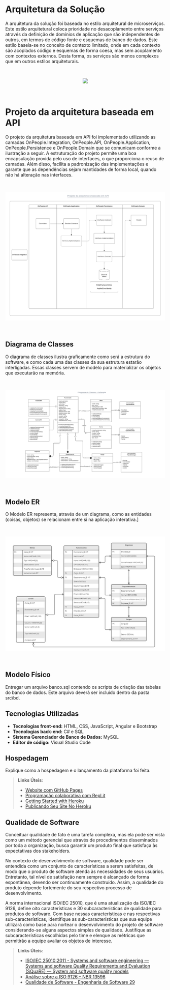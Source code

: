 # Arquitetura da Solução

A arquitetura da solução foi baseada no estilo arquitetural de microserviços. Este estilo arquitetural coloca prioridade no desacoplamento entre serviços através da definição de domínios de aplicação que são independentes de outros, em termos de código fonte e esquemas de banco de dados. Este estilo baseia-se no conceito de contexto limitado, onde em cada contexto são acoplados código e esquemas de forma coesa, mas sem acoplamento com contextos externos. Desta forma, os serviços são menos complexos que em outros estilos arquiteturais.

</br>
<p align="center">
<img src=https://raw.githubusercontent.com/ICEI-PUC-Minas-PMV-ADS/pmv-ads-2023-1-e4-proj-apdist-t4-onpeople/main/docs/img/Arquitetura%20distribu%C3%ADda%20v2.png>
</p>
</br>

# Projeto da arquitetura baseada em API

O projeto da arquitetura baseada em API foi implementado utilizando as camadas OnPeople.Integration, OnPeople.API, OnPeople.Application, OnPeople.Persistence e OnPeople.Domain que se comunicam conforme a ilustração a seguir. A estruturação do projeto permite uma boa encapsulação provida pelo uso de interfaces, o que proporciona o reuso de camadas. Além disso, facilita a padronização das implementações e garante que as dependências sejam mantidades de forma local, quando não há alteração nas interfaces.

</br>
<p align="center">
<img src=https://raw.githubusercontent.com/ICEI-PUC-Minas-PMV-ADS/pmv-ads-2023-1-e4-proj-apdist-t4-onpeople/main/docs/img/Projeto%20da%20arquitetura%20baseada%20em%20API.png>
</p>
</br>

## Diagrama de Classes

O diagrama de classes ilustra graficamente como será a estrutura do software, e como cada uma das classes da sua estrutura estarão interligadas. Essas classes servem de modelo para materializar os objetos que executarão na memória.


</br>
<p align="center">
<img src=https://raw.githubusercontent.com/ICEI-PUC-Minas-PMV-ADS/pmv-ads-2023-1-e4-proj-apdist-t4-onpeople/main/docs/img/Diagrama%20de%20Classes%20-%20OnPeople.png>
</p>
</br>

## Modelo ER

O Modelo ER representa, através de um diagrama, como as entidades (coisas, objetos) se relacionam entre si na aplicação interativa.]

</br>
<p align="center">
<img src=https://raw.githubusercontent.com/ICEI-PUC-Minas-PMV-ADS/pmv-ads-2023-1-e4-proj-apdist-t4-onpeople/main/docs/img/EntityRelationshipDiagram.png>
</p>
</br>

## Modelo Físico

Entregar um arquivo banco.sql contendo os scripts de criação das tabelas do banco de dados. Este arquivo deverá ser incluído dentro da pasta src\bd.

## Tecnologias Utilizadas

* **Tecnologias front-end:** HTML, CSS, JavaScript, Angular e Bootstrap
* **Tecnologias back-end:** C# e SQL
* **Sistema Gerenciador de Banco de Dados:** MySQL
* **Editor de código:** Visual Studio Code

## Hospedagem

Explique como a hospedagem e o lançamento da plataforma foi feita.

> **Links Úteis**:
>
> - [Website com GitHub Pages](https://pages.github.com/)
> - [Programação colaborativa com Repl.it](https://repl.it/)
> - [Getting Started with Heroku](https://devcenter.heroku.com/start)
> - [Publicando Seu Site No Heroku](http://pythonclub.com.br/publicando-seu-hello-world-no-heroku.html)

## Qualidade de Software

Conceituar qualidade de fato é uma tarefa complexa, mas ela pode ser vista como um método gerencial que através de procedimentos disseminados por toda a organização, busca garantir um produto final que satisfaça às expectativas dos stakeholders.

No contexto de desenvolvimento de software, qualidade pode ser entendida como um conjunto de características a serem satisfeitas, de modo que o produto de software atenda às necessidades de seus usuários. Entretanto, tal nível de satisfação nem sempre é alcançado de forma espontânea, devendo ser continuamente construído. Assim, a qualidade do produto depende fortemente do seu respectivo processo de desenvolvimento.

A norma internacional ISO/IEC 25010, que é uma atualização da ISO/IEC 9126, define oito características e 30 subcaracterísticas de qualidade para produtos de software.
Com base nessas características e nas respectivas sub-características, identifique as sub-características que sua equipe utilizará como base para nortear o desenvolvimento do projeto de software considerando-se alguns aspectos simples de qualidade. Justifique as subcaracterísticas escolhidas pelo time e elenque as métricas que permitirão a equipe avaliar os objetos de interesse.

> **Links Úteis**:
>
> - [ISO/IEC 25010:2011 - Systems and software engineering — Systems and software Quality Requirements and Evaluation (SQuaRE) — System and software quality models](https://www.iso.org/standard/35733.html/)
> - [Análise sobre a ISO 9126 – NBR 13596](https://www.tiespecialistas.com.br/analise-sobre-iso-9126-nbr-13596/)
> - [Qualidade de Software - Engenharia de Software 29](https://www.devmedia.com.br/qualidade-de-software-engenharia-de-software-29/18209/)
